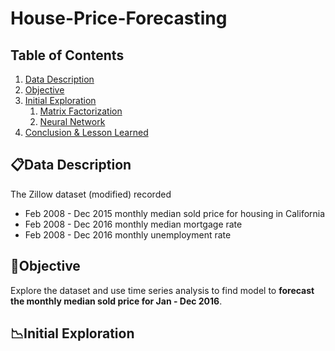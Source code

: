 # House-Price-Forecasting

## Table of Contents
1. [Data Description](#data-description)
3. [Objective](#objective)
4. [Initial Exploration](#initial-exploration)
   1. [Matrix Factorization](#matrix-factorization)
   2. [Neural Network](#neural-network)
5. [Conclusion & Lesson Learned](#conclusion-and-lesson-learned)

## 📋Data Description
  The Zillow dataset (modified) recorded 
  - Feb 2008 - Dec 2015 monthly median sold price for housing in California
  - Feb 2008 - Dec 2016 monthly median mortgage rate
  - Feb 2008 - Dec 2016 monthly unemployment rate

## 📑Objective
  Explore the dataset and use time series analysis to find model to __forecast the monthly median sold price for Jan - Dec 2016__.

## 📉Initial Exploration
